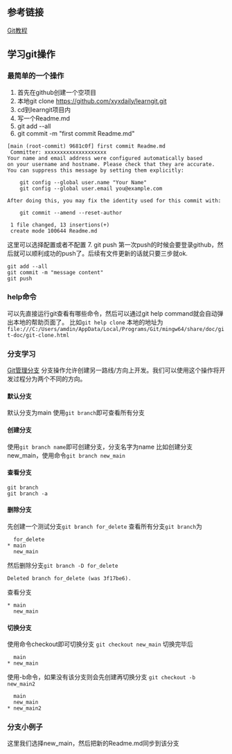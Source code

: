 ## 参考链接
[Git教程](https://www.yiibai.com/git)

## 学习git操作

### 最简单的一个操作
1. 首先在github创建一个空项目
2. 本地git clone https://github.com/xyxdaily/learngit.git
3. cd到learngit项目内
4. 写一个Readme.md
5. git add --all
6. git commit -m "first commit Readme.md"
```
[main (root-commit) 9681c0f] first commit Readme.md
 Committer: xxxxxxxxxxxxxxxxxxxx
Your name and email address were configured automatically based
on your username and hostname. Please check that they are accurate.
You can suppress this message by setting them explicitly:

    git config --global user.name "Your Name"
    git config --global user.email you@example.com

After doing this, you may fix the identity used for this commit with:

    git commit --amend --reset-author

 1 file changed, 13 insertions(+)
 create mode 100644 Readme.md
```
这里可以选择配置或者不配置
7. git push
第一次push的时候会要登录github，然后就可以顺利成功的push了。后续有文件更新的话就只要三步就ok.
```
git add --all
git commit -m "message content"
git push
```

### help命令
可以先直接运行git查看有哪些命令，然后可以通过git help command就会自动弹出本地的帮助页面了。
比如`git help clone`
本地的地址为`file:///C:/Users/amdin/AppData/Local/Programs/Git/mingw64/share/doc/git-doc/git-clone.html`

### 分支学习
[Git管理分支](https://www.yiibai.com/git/git_managing_branches.html)
分支操作允许创建另一路线/方向上开发。我们可以使用这个操作将开发过程分为两个不同的方向。

#### 默认分支
默认分支为main
使用`git branch`即可查看所有分支

#### 创建分支
使用`git branch name`即可创建分支，分支名字为name
比如创建分支new_main，使用命令`git branch new_main`

#### 查看分支
```
git branch 
git branch -a
```

#### 删除分支
先创建一个测试分支`git branch for_delete`
查看所有分支`git branch`为
```
  for_delete
* main
  new_main
```
然后删除分支`git branch -D for_delete`
```
Deleted branch for_delete (was 3f17be6).
```

查看分支
```
* main
  new_main
```

#### 切换分支
使用命令checkout即可切换分支
`git checkout new_main`
切换完毕后
```
  main
* new_main
```

使用-b命令，如果没有该分支则会先创建再切换分支
`git checkout -b new_main2`
```
  main
  new_main
* new_main2
```

### 分支小例子
这里我们选择new_main，然后把新的Readme.md同步到该分支
